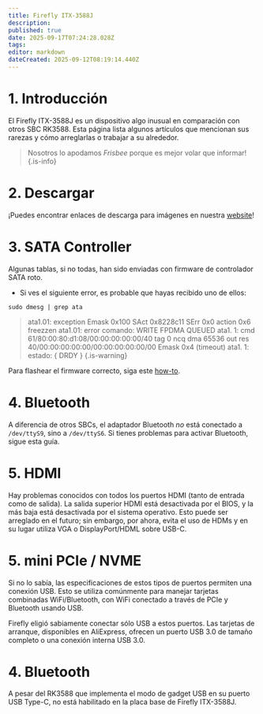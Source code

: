```yaml
---
title: Firefly ITX-3588J
description:
published: true
date: 2025-09-17T07:24:28.028Z
tags:
editor: markdown
dateCreated: 2025-09-12T08:19:14.440Z
---
```


# 1. Introducción

El Firefly ITX-3588J es un dispositivo algo inusual en comparación con otros SBC RK3588. Esta página lista algunos artículos que mencionan sus rarezas y cómo arreglarlas o trabajar a su alrededor.

> Nosotros lo apodamos _Frisbee_ porque es mejor volar que informar!
> {.is-info}

# 2. Descargar

¡Puedes encontrar enlaces de descarga para imágenes en nuestra [website](https://bredos.org/download.html)!

# 3. SATA Controller

Algunas tablas, si no todas, han sido enviadas con firmware de controlador SATA roto.

- Si ves el siguiente error, es probable que hayas recibido uno de ellos:

```
sudo dmesg | grep ata
```

> ata1.01: exception Emask 0x100 SAct 0x8228c11 SErr 0x0 action 0x6 freezzen
> ata1.01: error comando: WRITE FPDMA QUEUED
> ata1. 1: cmd 61/80:00:80:d1:08/00:00:00:00:00/40 tag 0 ncq dma 65536 out
> res 40/00:00:00:00:00/00:00:00:00:00/00 Emask 0x4 (timeout)
> ata1. 1: estado: { DRDY }
> {.is-warning}

Para flashear el firmware correcto, siga este [how-to](/en/ITX-3588J/sata-firmware-fix).

# 4. Bluetooth

A diferencia de otros SBCs, el adaptador Bluetooth _no_ está conectado a `/dev/ttyS9`, sino a `/dev/ttyS6`. Si tienes problemas para activar Bluetooth, sigue esta guía.

# 5. HDMI

Hay problemas conocidos con todos los puertos HDMI (tanto de entrada como de salida). La salida superior HDMI está desactivada por el BIOS, y la más baja está desactivada por el sistema operativo. Esto puede ser arreglado en el futuro; sin embargo, por ahora, evita el uso de HDMs y en su lugar utiliza VGA o DisplayPort/HDML sobre USB-C.

# 5. mini PCIe / NVME

Si no lo sabía, las especificaciones de estos tipos de puertos permiten una conexión USB. Esto se utiliza comúnmente para manejar tarjetas combinadas WiFi/Bluetooth, con WiFi conectado a través de PCIe y Bluetooth usando USB.

Firefly eligió sabiamente conectar sólo USB a estos puertos. Las tarjetas de arranque, disponibles en AliExpress, ofrecen un puerto USB 3.0 de tamaño completo o una conexión interna USB 3.0.

# 4. Bluetooth

A pesar del RK3588 que implementa el modo de gadget USB en su puerto USB Type-C, no está habilitado en la placa base de Firefly ITX-3588J.